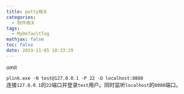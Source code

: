```yaml
---
title: putty相关
categories:
  - 软件相关
tags:
  - MyDefaultTag
mathjax: false
toc: false
date: 2019-11-05 18:33:29
---
```

omit
<!--more-->

`plink.exe -N test@127.0.0.1 -P 22 -D localhost:8080`  
连接`127.0.0.1`的`22`端口并登录`test`用户。同时监听`localhost`的`8080`端口。  
